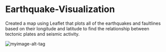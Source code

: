 # Earthquake-Visualization

Created a map using Leaflet that plots all of the earthquakes and faultlines based on their longitude and latitude to find the relationship between tectonic plates and seismic activity.



![myimage-alt-tag](https://github.com/ruchichandra/Earthquake-Visualization/blob/master/Earthquake%20Visualization.PNG)



